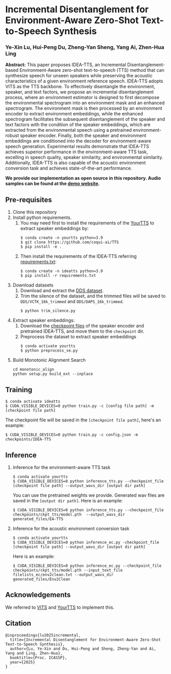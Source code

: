 # Incremental Disentanglement for Environment-Aware Zero-Shot Text-to-Speech Synthesis
### Ye-Xin Lu, Hui-Peng Du, Zheng-Yan Sheng, Yang Ai, Zhen-Hua Ling

**Abstract:** 
This paper proposes IDEA-TTS, an Incremental Disentanglement-based Environment-Aware zero-shot text-to-speech (TTS) method that can synthesize speech for unseen speakers while preserving the acoustic characteristics of a given environment reference speech. IDEA-TTS adopts VITS as the TTS backbone. To effectively disentangle the environment, speaker, and text factors, we propose an incremental disentanglement process, where an environment estimator is designed to first decompose the environmental spectrogram into an environment mask and an enhanced spectrogram. The environment mask is then processed by an environment encoder to extract environment embeddings, while the enhanced spectrogram facilitates the subsequent disentanglement of the speaker and text factors with the condition of the speaker embeddings, which are extracted from the environmental speech using a pretrained environment-robust speaker encoder. Finally, both the speaker and environment embeddings are conditioned into the decoder for environment-aware speech generation. Experimental results demonstrate that IDEA-TTS achieves superior performance in the environment-aware TTS task, excelling in speech quality, speaker similarity, and environmental similarity. Additionally, IDEA-TTS is also capable of the acoustic environment conversion task and achieves state-of-the-art performance.

**We provide our implementation as open source in this repository. Audio samples can be found at the  [demo website](http://yxlu-0102.github.io/IDEA-TTS).**

## Pre-requisites
1. Clone this repository
2. Install python requirements.
   1. You may need first to install the requirements of the [YourTTS](https://github.com/coqui-ai/TTS) to extract speaker embeddings by:
        ```
        $ conda create -n yourtts python=3.9
        $ git clone https://github.com/coqui-ai/TTS
        $ pip install -e .
        ```
    2. Then install the requirements of the IDEA-TTS referring [requirements.txt](requirements.txt):
        ```
        $ conda create -n ideatts python=3.9
        $ pip install -r requirements.txt
        ```
3. Download datasets
    1. Download and extract the [DDS dataset](https://zenodo.org/records/5464104).
    2. Trim the silence of the dataset, and the trimmed files will be saved to `DDS/VCTK_16k_trimmed` and `DDS/DAPS_16k_trimmed`.
       ```
       $ python trim_silence.py
       ```
4. Extract speaker embeddings:
   1. Download the [checkpoint files](https://drive.google.com/drive/folders/1hGdJFUOwSrN8ClieUSvfIXyxIcilOMCo?usp=share_link) of the speaker encoder and pretrained IDEA-TTS, and move them to the `checkpoint` dir.
   2. Preprocess the dataset to extract speaker embeddings
       ```
       $ conda activate yourtts
       $ python preprocess_se.py
       ```
5. Build Monotonic Alignment Search
   ```
   cd monotonic_align
   python setup.py build_ext --inplace
   ```
## Training
```
$ conda activate ideatts
$ CUDA_VISIBLE_DEVICES=0 python train.py -c [config file path] -m [checkpoint file path]
```
The checkpoint file will be saved in the `[checkpoint file path]`, here's an example:
```
$ CUDA_VISIBLE_DEVICES=0 python train.py -c config.json -m checkpoints/IDEA-TTS
```
## Inference
1. Inference for the environment-aware TTS task
   ```
   $ conda activate yourtts
   $ CUDA_VISIBLE_DEVICES=0 python inference_tts.py --checkpoint_file [checkpoint file path] --output_wavs_dir [output dir path]
   ```
   You can use the pretrained weights we provide. Generated wav files are saved in the `[output dir path]`. Here is an example:
   ```
   $ CUDA_VISIBLE_DEVICES=0 python inference_tts.py --checkpoint_file checkpoints/ckpt_tts/model.pth  --output_wavs_dir generated_files/EA-TTS
   ```
2. Inference for the acoustic environment conversion task
   ```
   $ conda activate yourtts
   $ CUDA_VISIBLE_DEVICES=0 python inference_ec.py -checkpoint_file [checkpoint file path] --output_wavs_dir [output dir path]
   ```
   Here is an example:
   ```
   $ CUDA_VISIBLE_DEVICES=0 python inference_ec.py --checkpoint_file checkpoints/ckpt_tts/model.pth --input_text_file filelists_ec/env2clean.txt --output_wavs_dir generated_files/Env2Clean
   ```
## Acknowledgements
We referred to [VITS](https://github.com/jaywalnut310/vits) and [YourTTS](https://github.com/coqui-ai/TTS) to implement this.

## Citation
```
@inproceedings{lu2025incremental,
  title={Incremental Disentanglement for Environment-Aware Zero-Shot Text-to-Speech Synthesis},
  author={Lu, Ye-Xin and Du, Hui-Peng and Sheng, Zheng-Yan and Ai, Yang and Ling, Zhen-Hua},
  booktitle={Proc. ICASSP},
  year={2025}
}
```
